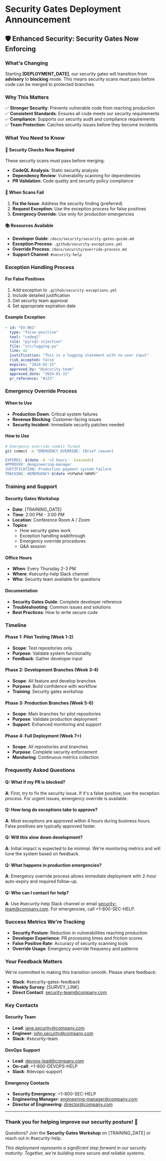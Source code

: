 # Security Gates Deployment Announcement

## 🛡️ Enhanced Security: Security Gates Now Enforcing

### What's Changing

Starting **[DEPLOYMENT_DATE]**, our security gates will transition from **advisory** to **blocking** mode. This means security scans must pass before code can be merged to protected branches.

### Why This Matters

✅ **Stronger Security**: Prevents vulnerable code from reaching production  
✅ **Consistent Standards**: Ensures all code meets our security requirements  
✅ **Compliance**: Supports our security audit and compliance requirements  
✅ **Team Protection**: Catches security issues before they become incidents  

### What You Need to Know

#### 🚦 Security Checks Now Required
These security scans must pass before merging:
- **CodeQL Analysis**: Static security analysis
- **Dependency Review**: Vulnerability scanning for dependencies  
- **PR Validation**: Code quality and security policy compliance

#### 🔧 When Scans Fail
1. **Fix the Issue**: Address the security finding (preferred)
2. **Request Exception**: Use the exception process for false positives
3. **Emergency Override**: Use only for production emergencies

#### 📚 Resources Available
- **Developer Guide**: `/docs/security/security-gates-guide.md`
- **Exception Process**: `.github/security-exceptions.yml`
- **Override Process**: `/docs/security/override-process.md`
- **Support Channel**: `#security-help`

### Exception Handling Process

#### For False Positives
1. Add exception to `.github/security-exceptions.yml`
2. Include detailed justification
3. Get security team approval
4. Set appropriate expiration date

#### Example Exception
```yaml
- id: "EX-001"
  type: "false-positive"
  tool: "codeql"
  rule: "py/sql-injection"
  file: "src/logging.py"
  line: 42
  justification: "This is a logging statement with no user input"
  risk_accepted: false
  expires: "2024-02-15"
  approved_by: "@security-team"
  approved_date: "2024-01-15"
  pr_reference: "#123"
```

### Emergency Override Process

#### When to Use
- **Production Down**: Critical system failures
- **Revenue Blocking**: Customer-facing issues
- **Security Incident**: Immediate security patches needed

#### How to Use
```bash
# Emergency override commit format
git commit -m "EMERGENCY_OVERRIDE: [Brief reason]

EXPIRES: $(date -d '+2 hours' -Iseconds)
APPROVER: @engineering-manager
JUSTIFICATION: Production payment system failure
TRACKING: #EMERGENCY-$(date +%Y%m%d-%H%M)"
```

### Training and Support

#### Security Gates Workshop
- **Date**: [TRAINING_DATE]
- **Time**: 2:00 PM - 3:00 PM
- **Location**: Conference Room A / Zoom
- **Topics**: 
  - How security gates work
  - Exception handling walkthrough
  - Emergency override procedures
  - Q&A session

#### Office Hours
- **When**: Every Thursday 2-3 PM
- **Where**: #security-help Slack channel
- **Who**: Security team available for questions

#### Documentation
- **Security Gates Guide**: Complete developer reference
- **Troubleshooting**: Common issues and solutions
- **Best Practices**: How to write secure code

### Timeline

#### Phase 1: Pilot Testing (Week 1-2)
- **Scope**: Test repositories only
- **Purpose**: Validate system functionality
- **Feedback**: Gather developer input

#### Phase 2: Development Branches (Week 3-4)
- **Scope**: All feature and develop branches
- **Purpose**: Build confidence with workflow
- **Training**: Security gates workshop

#### Phase 3: Production Branches (Week 5-6)
- **Scope**: Main branches for pilot repositories
- **Purpose**: Validate production deployment
- **Support**: Enhanced monitoring and support

#### Phase 4: Full Deployment (Week 7+)
- **Scope**: All repositories and branches
- **Purpose**: Complete security enforcement
- **Monitoring**: Continuous metrics collection

### Frequently Asked Questions

#### Q: What if my PR is blocked?
**A**: First, try to fix the security issue. If it's a false positive, use the exception process. For urgent issues, emergency override is available.

#### Q: How long do exceptions take to approve?
**A**: Most exceptions are approved within 4 hours during business hours. False positives are typically approved faster.

#### Q: Will this slow down development?
**A**: Initial impact is expected to be minimal. We're monitoring metrics and will tune the system based on feedback.

#### Q: What happens in production emergencies?
**A**: Emergency override process allows immediate deployment with 2-hour auto-expiry and required follow-up.

#### Q: Who can I contact for help?
**A**: Use #security-help Slack channel or email security-team@company.com. For emergencies, call +1-800-SEC-HELP.

### Success Metrics We're Tracking

- **Security Posture**: Reduction in vulnerabilities reaching production
- **Developer Experience**: PR processing times and friction scores
- **False Positive Rate**: Accuracy of security scanning tools
- **Override Usage**: Emergency override frequency and patterns

### Your Feedback Matters

We're committed to making this transition smooth. Please share feedback:
- **Slack**: #security-gates-feedback
- **Weekly Survey**: [SURVEY_LINK]
- **Direct Contact**: security-team@company.com

### Key Contacts

#### Security Team
- **Lead**: jane.security@company.com
- **Engineer**: john.security@company.com
- **Slack**: #security-team

#### DevOps Support
- **Lead**: devops-lead@company.com
- **On-call**: +1-800-DEVOPS-HELP
- **Slack**: #devops-support

#### Emergency Contacts
- **Security Emergency**: +1-800-SEC-HELP
- **Engineering Manager**: engineering-manager@company.com
- **Director of Engineering**: director@company.com

---

### Thank you for helping improve our security posture! 🚀

Questions? Join the **Security Gates Workshop** on [TRAINING_DATE] or reach out in #security-help.

*This deployment represents a significant step forward in our security maturity. Together, we're building more secure and reliable systems.*